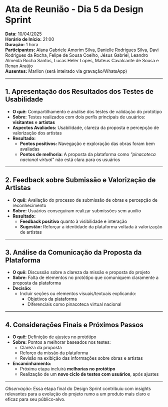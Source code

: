# Ata de Reunião - Dia 5 da Design Sprint  
**Data:** 10/04/2025  
**Horário de Início:** 21:00  
**Duração:** 1 hora  
**Participantes:** Alana Gabriele Amorim Silva, Danielle Rodrigues Silva, Davi Rodrigues da Rocha, Felipe de Sousa Coelho, Jésus Gabriel, Leandro Almeida Rocha Santos, Lucas Heler Lopes, Mateus Cavalcante de Sousa e Renan Araújo  
**Ausentes:** Marllon (será inteirado via gravação/WhatsApp)

---

## 1. Apresentação dos Resultados dos Testes de Usabilidade
- **O quê:** Compartilhamento e análise dos testes de validação do protótipo  
- **Sobre:** Testes realizados com dois perfis principais de usuários: **visitantes** e **artistas**  
- **Aspectos Avaliados:** Usabilidade, clareza da proposta e percepção de valorização dos artistas  
- **Resultado:**  
  - **Pontos positivos:** Navegação e exploração das obras foram bem avaliadas  
  - **Pontos de melhoria:** A proposta da plataforma como *"pinacoteca nacional virtual"* não está clara para os usuários

---

## 2. Feedback sobre Submissão e Valorização de Artistas
- **O quê:** Avaliação do processo de submissão de obras e percepção de reconhecimento  
- **Sobre:** Usuários conseguiram realizar submissões sem auxílio  
- **Resultado:**  
  - **Feedback positivo** quanto à visibilidade e interação  
  - **Sugestão:** Reforçar a identidade da plataforma voltada à valorização de artistas

---

## 3. Análise da Comunicação da Proposta da Plataforma
- **O quê:** Discussão sobre a clareza da missão e proposta do projeto  
- **Sobre:** Falta de elementos no protótipo que comuniquem claramente a proposta da plataforma  
- **Decisão:**  
  - Incluir seções ou elementos visuais/textuais explicando:  
    - Objetivos da plataforma  
    - Diferenciais como pinacoteca virtual nacional

---

## 4. Considerações Finais e Próximos Passos
- **O quê:** Definição de ajustes no protótipo  
- **Sobre:** Pontos a melhorar baseados nos testes:  
  - Clareza da proposta  
  - Reforço da missão da plataforma  
  - Revisão na exibição das informações sobre obras e artistas  
- **Encaminhamento:**  
  - Próxima etapa incluirá **melhorias no protótipo**  
  - Realização de um **novo ciclo de testes com usuários**, após ajustes

---

*Observação:* Essa etapa final do Design Sprint contribuiu com insights relevantes para a evolução do projeto rumo a um produto mais claro e eficaz para seu público-alvo.
